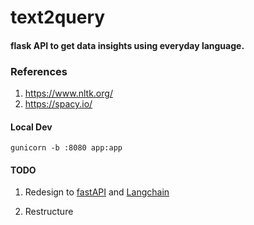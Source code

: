 # text2query

#### flask API to get data insights using everyday language.

### References

1. https://www.nltk.org/
2. https://spacy.io/


#### Local Dev

```
gunicorn -b :8080 app:app
```

#### TODO

1. Redesign to [fastAPI](https://fastapi.tiangolo.com/lo/) and [Langchain](https://langchain.com/)

2. Restructure

